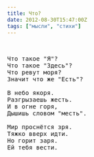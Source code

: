 ```yaml
---
title: Что?
date: 2012-08-30T15:47:00Z
tags: ["мысли", "стихи"]
---
```


<pre>


Что такое "Я"?
Что такое "Здесь"?
Что ревут моря?
Значит что же "Есть"?

В небо якоря.
Разгрызаешь жесть.
И в огне горя,
Дышишь словом "месть".

Мир проснётся зря.
Тяжко вверх идти.
Но горит заря.
Ей тебя вести.


</pre>